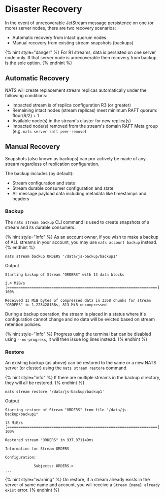 # Disaster Recovery

In the event of unrecoverable JetStream message persistence on one (or more) server nodes, there are two recovery scenarios:

* Automatic recovery from intact quorum nodes
* Manual recovery from existing stream snapshots (backups)

{% hint style="danger" %}
For R1 streams, data is persisted on one server node only. If that server node is unrecoverable then recovery from
backup is the sole option.
{% endhint %}

## Automatic Recovery

NATS will create replacement stream replicas automatically under the following conditions:

* Impacted stream is of replica configuration R3 (or greater)
* Remaining intact nodes (stream replicas) meet minimum RAFT quorum: floor(R/2) + 1
* Available node(s) in the stream's cluster for new replica(s)
* Impacted node(s) removed from the stream's domain RAFT Meta group (e.g. `nats server raft peer-remove`)

## Manual Recovery

Snapshots (also known as backups) can pro-actively be made of any stream regardless of replication configuration.

The backup includes (by default):

* Stream configuration and state
* Stream durable consumer configuration and state
* All message payload data including metadata like timestamps and headers

### Backup

The `nats stream backup` CLI command is used to create snapshots of a stream and its durable consumers.

{% hint style="info" %}
As an account owner, if you wish to make a backup of ALL streams in your account, you may use `nats account backup` instead.
{% endhint %}

```shell
nats stream backup ORDERS '/data/js-backup/backup1'
```
Output
```text
Starting backup of Stream "ORDERS" with 13 data blocks

2.4 MiB/s [====================================================================] 100%

Received 13 MiB bytes of compressed data in 3368 chunks for stream "ORDERS" in 1.223428188s, 813 MiB uncompressed
```

During a backup operation, the stream is placed in a status where it's configuration cannot change and no data will be
evicted based on stream retention policies.

{% hint style="info" %}
Progress using the terminal bar can be disabled using `--no-progress`, it will then issue log lines instead.
{% endhint %}

### Restore

An existing backup (as above) can be restored to the same or a new NATS server (or cluster) using the `nats stream restore` command.

{% hint style="info" %}
If there are multiple streams in the backup directory, they will all be restored.
{% endhint %}

```shell
nats stream restore '/data/js-backup/backup1'
```
Output
```text
Starting restore of Stream "ORDERS" from file "/data/js-backup/backup1"

13 MiB/s [====================================================================] 100%

Restored stream "ORDERS" in 937.071149ms

Information for Stream ORDERS

Configuration:

             Subjects: ORDERS.>
...
```

{% hint style="warning" %}
On restore, if a stream already exists in the server of same name and account, you will receive a `Stream {name} already exist` error.
{% endhint %}